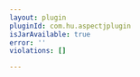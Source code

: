 ```yaml
---
layout: plugin
pluginId: com.hu.aspectjplugin
isJarAvailable: true
error: ''
violations: []

---
```

